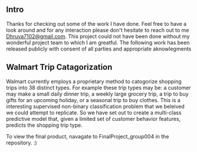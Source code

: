 
## Intro
Thanks for checking out some of the work I have done. Feel free to have a look around and for any interaction please don't hesitate to reach out to me Dhruva7102@gmail.com. 
This project could not have been done without my wonderful project team to which I am greatful. The following work has been released publicly with consent of all parties and appropriate aknowlegments

## Walmart Trip Catagorization
Walmart currently employs a proprietary method to catogorize shopping trips into 38 distinct types. For example these trip types may be: a customer may make a small daily dinner trip, a weekly large grocery trip, a trip to buy gifts for an upcoming holiday, or a seasonal trip to buy clothes. This is a interesting supervised non-binary classification problem that we beleived we could attempt to replicate. So we have set out to create a multi-class predictive model that, given a limited set of customer behavior features, predicts the shopping trip type.

 To view the final product, navagate to FinalProject_group004 in the repository. :)


